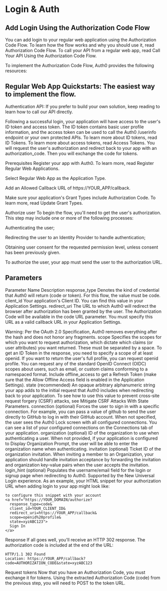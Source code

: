 # Login & Auth


## Add Login Using the Authorization Code Flow
You can add login to your regular web application using the Authorization Code Flow. To learn how the flow works and why you should use it, read Authorization Code Flow. To call your API from a regular web app, read Call Your API Using the Authorization Code Flow.

To implement the Authorization Code Flow, Auth0 provides the following resources:
## Regular Web App Quickstarts: The easiest way to implement the flow.
Authentication API: If you prefer to build your own solution, keep reading to learn how to call our API directly.

Following a successful login, your application will have access to the user's ID token and access token. The ID token contains basic user profile information, and the access token can be used to call the Auth0 /userinfo endpoint or your own protected APIs. To learn more about ID tokens, read ID Tokens. To learn more about access tokens, read Access Tokens.
You will request the user's authorization and redirect back to your app with an authorization_code. Then you will exchange the code for tokens.

Prerequisites
Register your app with Auth0. To learn more, read Register Regular Web Applications.

Select Regular Web App as the Application Type.

Add an Allowed Callback URL of https://YOUR_APP/callback.

Make sure your application's Grant Types include Authorization Code. To learn more, read Update Grant Types.

Authorize user To begin the flow, you'll need to get the user's authorization. This step may include one or more of the following processes:

Authenticating the user;

Redirecting the user to an Identity Provider to handle authentication;

Obtaining user consent for the requested permission level, unless consent has been previously given.

To authorize the user, your app must send the user to the authorization URL.


## Parameters
Parameter Name Description response_type Denotes the kind of credential that Auth0 will return (code or token). For this flow, the value must be code. client_id Your application's Client ID. You can find this value in your Application Settings. redirect_uri The URL to which Auth0 will redirect the browser after authorization has been granted by the user. The Authorization Code will be available in the code URL parameter. You must specify this URL as a valid callback URL in your Application Settings.

Warning: Per the OAuth 2.0 Specification, Auth0 removes everything after the hash and does not honor any fragments. scope Specifies the scopes for which you want to request authorization, which dictate which claims (or user attributes) you want returned. These must be separated by a space. To get an ID Token in the response, you need to specify a scope of at least openid. If you want to return the user's full profile, you can request openid profile. You can request any of the standard OpenID Connect (OIDC) scopes about users, such as email, or custom claims conforming to a namespaced format. Include offline_access to get a Refresh Token (make sure that the Allow Offline Access field is enabled in the Application Settings). state (recommended) An opaque arbitrary alphanumeric string your app adds to the initial request that Auth0 includes when redirecting back to your application. To see how to use this value to prevent cross-site request forgery (CSRF) attacks, see Mitigate CSRF Attacks With State Parameters. connection (optional) Forces the user to sign in with a specific connection. For example, you can pass a value of github to send the user directly to GitHub to log in with their GitHub account. When not specified, the user sees the Auth0 Lock screen with all configured connections. You can see a list of your configured connections on the Connections tab of your application. organization (optional) ID of the organization to use when authenticating a user. When not provided, if your application is configured to Display Organization Prompt, the user will be able to enter the organization name when authenticating. invitation (optional) Ticket ID of the organization invitation. When inviting a member to an Organization, your application should handle invitation acceptance by forwarding the invitation and organization key-value pairs when the user accepts the invitation. login_hint (optional) Populates the username/email field for the login or signup page when redirecting to Auth0. Supported by the New Universal Login experience. As an example, your HTML snippet for your authorization URL when adding login to your app might look like:
```
to configure this snippet with your account
<a href="https://YOUR_DOMAIN/authorize?
  response_type=code&
  client_id=YOUR_CLIENT_ID&
  redirect_uri=https://YOUR_APP/callback&
  scope=openid%20profile&
  state=xyzABC123">
  Sign In
</a>
```

Response
If all goes well, you'll receive an HTTP 302 response. The authorization code is included at the end of the URL:
```
HTTP/1.1 302 Found
Location: https://YOUR_APP/callback?code=AUTHORIZATION_CODE&state=xyzABC123
```
 Request tokens Now that you have an Authorization Code, you must exchange it for tokens. Using the extracted Authorization Code (code) from the previous step, you will need to POST to the token URL.